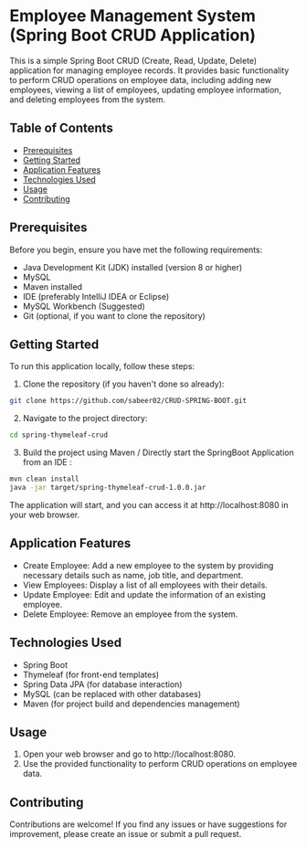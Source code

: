 # Employee Management System (Spring Boot CRUD Application)

This is a simple Spring Boot CRUD (Create, Read, Update, Delete) application for managing employee records. It provides basic functionality to perform CRUD operations on employee data, including adding new employees, viewing a list of employees, updating employee information, and deleting employees from the system.

## Table of Contents
- [Prerequisites](#prerequisites)
- [Getting Started](#getting-started)
- [Application Features](#application-features)
- [Technologies Used](#technologies-used)
- [Usage](#usage)
- [Contributing](#contributing)

## Prerequisites

Before you begin, ensure you have met the following requirements:
- Java Development Kit (JDK) installed (version 8 or higher)
- MySQL
- Maven installed
- IDE (preferably IntelliJ IDEA or Eclipse)
- MySQL Workbench (Suggested)
- Git (optional, if you want to clone the repository)

## Getting Started

To run this application locally, follow these steps:

1. Clone the repository (if you haven't done so already):

```bash
git clone https://github.com/sabeer02/CRUD-SPRING-BOOT.git
```

2. Navigate to the project directory:

```bash
cd spring-thymeleaf-crud
```

3. Build the project using Maven / Directly start the SpringBoot Application from an IDE :

```bash
mvn clean install
java -jar target/spring-thymeleaf-crud-1.0.0.jar
```


The application will start, and you can access it at http://localhost:8080 in your web browser.

## Application Features

- Create Employee: Add a new employee to the system by providing necessary details such as name, job title, and department.
- View Employees: Display a list of all employees with their details.
- Update Employee: Edit and update the information of an existing employee.
- Delete Employee: Remove an employee from the system.

## Technologies Used

- Spring Boot
- Thymeleaf (for front-end templates)
- Spring Data JPA (for database interaction)
- MySQL (can be replaced with other databases)
- Maven (for project build and dependencies management)

## Usage

1. Open your web browser and go to http://localhost:8080.
2. Use the provided functionality to perform CRUD operations on employee data.

## Contributing

Contributions are welcome! If you find any issues or have suggestions for improvement, please create an issue or submit a pull request.
